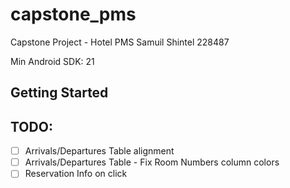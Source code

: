 # capstone_pms

Capstone Project - Hotel PMS
Samuil Shintel 228487

Min Android SDK: 21

## Getting Started

## TODO:
- [ ] Arrivals/Departures Table alignment
- [ ] Arrivals/Departures Table - Fix Room Numbers column colors
- [ ] Reservation Info on click